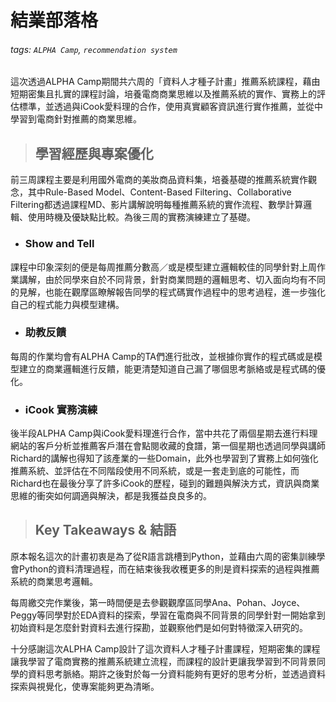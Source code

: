 # 結業部落格

###### tags: `ALPHA Camp`, `recommendation system`

這次透過ALPHA Camp期間共六周的「資料人才種子計畫」推薦系統課程，藉由短期密集且扎實的課程討論，培養電商商業思維以及推薦系統的實作、實務上的評估標準，並透過與iCook愛料理的合作，使用真實顧客資訊進行實作推薦，並從中學習到電商針對推薦的商業思維。

> ## 學習經歷與專案優化

前三周課程主要是利用國外電商的美妝商品資料集，培養基礎的推薦系統實作觀念，其中Rule-Based Model、Content-Based Filtering、Collaborative Filtering都透過課程MD、影片講解說明每種推薦系統的實作流程、數學計算邏輯、使用時機及優缺點比較。為後三周的實務演練建立了基礎。

* ### Show and Tell  

課程中印象深刻的便是每周推薦分數高／或是模型建立邏輯較佳的同學針對上周作業講解，由於同學來自於不同背景，針對商業問題的邏輯思考、切入面向均有不同的見解，也能在觀摩區瞭解報告同學的程式碼實作過程中的思考過程，進一步強化自己的程式能力與模型建構。

* ### 助教反饋

每周的作業均會有ALPHA Camp的TA們進行批改，並根據你實作的程式碼或是模型建立的商業邏輯進行反饋，能更清楚知道自己漏了哪個思考脈絡或是程式碼的優化。

* ### iCook 實務演練

後半段ALPHA Camp與iCook愛料理進行合作，當中共花了兩個星期去進行料理網站的客戶分析並推薦客戶潛在會點閱收藏的食譜，第一個星期也透過同學與講師Richard的講解也得知了該產業的一些Domain，此外也學習到了實務上如何強化推薦系統、並評估在不同階段使用不同系統，或是一套走到底的可能性，而Richard也在最後分享了許多iCook的歷程，碰到的難題與解決方式，資訊與商業思維的衝突如何調適與解決，都是我獲益良良多的。


> ## Key Takeaways & 結語

原本報名這次的計畫初衷是為了從R語言跳槽到Python，並藉由六周的密集訓練學會Python的資料清理過程，而在結束後我收穫更多的則是資料探索的過程與推薦系統的商業思考邏輯。

每周繳交完作業後，第一時間便是去參觀觀摩區同學Ana、Pohan、Joyce、Peggy等同學對於EDA資料的探索，學習在電商與不同背景的同學針對一開始拿到初始資料是怎麼針對資料去進行探勘，並觀察他們是如何對特徵深入研究的。

十分感謝這次ALPHA Camp設計了這次資料人才種子計畫課程，短期密集的課程讓我學習了電商實務的推薦系統建立流程，而課程的設計更讓我學習到不同背景同學的資料思考脈絡。期許之後對於每一分資料能夠有更好的思考分析，並透過資料探索與視覺化，使專案能夠更為清晰。